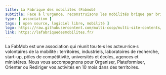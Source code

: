 ```yaml
---
title: La Fabrique des mobilités (Fabmob)
subtitle: Face à l'urgence, reconstruisons les mobilités brique par brique, ensemble via l'open source.
type: [ association ]
tags: [ open source, logiciel libre, mobilité ]
logo: https://raw.githubusercontent.com/multi-coop/multi-site-contents/main/images/clients/fabmob-logo.svg
link: https://lafabriquedesmobilites.fr/
---
```


La FabMob est une association qui réunit tou·te·s les acteur·rice·s volontaires de la mobilité : territoires, industriels, laboratoires de recherche, start-up, pôles de compétitivité, universités et écoles, agences et ministères. Nous vous accompagnons pour Organiser, Plateformiser, Orienter ou Rediriger vos activités en 10 mois dans des territoires.
